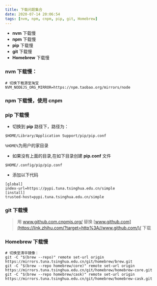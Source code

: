 ```yaml
---
title: 下载问题集合
date: 2020-07-14 20:06:54
tags: [nvm, npm, cnpm, pip, git, Homebrew] 
---
```


- **nvm** 下载慢
- **npm** 下载慢
- **pip** 下载慢
- **git** 下载慢
- **Homebrew** 下载慢

<!--more-->

### **nvm** 下载慢：

```shell
# 切换下载源至淘宝
NVM_NODEJS_ORG_MIRROR=https://npm.taobao.org/mirrors/node
```

### **npm** 下载慢，使用 **cnpm**

### **pip** 下载慢

   + 切换到 **pip** 路径下，路径为：

   ```shell
$HOME/Library/Application Support/pip/pip.conf
   ```

   `%HOME%`为用户的家目录

   + 如果没有上面的目录,在如下目录创建 **pip.conf** 文件

   ```shell
$HOME/.config/pip/pip.conf
   ```

   + 添加以下代码

   ```shell
[global]
index-url=https://pypi.tuna.tsinghua.edu.cn/simple
[install]
trusted-host=pypi.tuna.tsinghua.edu.cn/simple
   ```

### **git** 下载慢

> 用 www.github.com.cnpmjs.org/ 替换 [www.github.com](https://link.zhihu.com/?target=http%3A//www.github.com/)/ 下载

### **Homebrew** 下载慢

   ```shell
# 切换至清华镜像：
git -C "$(brew --repo)" remote set-url origin https://mirrors.tuna.tsinghua.edu.cn/git/homebrew/brew.git
git -C "$(brew --repo homebrew/core)" remote set-url origin https://mirrors.tuna.tsinghua.edu.cn/git/homebrew/homebrew-core.git
git -C "$(brew --repo homebrew/cask)" remote set-url origin https://mirrors.tuna.tsinghua.edu.cn/git/homebrew/homebrew-cask.git
   ```

   